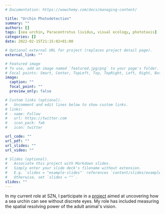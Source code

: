 ```yaml
---
# Documentation: https://wowchemy.com/docs/managing-content/

title: "Urchin Photodetection"
summary: ""
authors: []
tags: [sea urchin, Paracentrotus lividus, visual ecology, phototaxis]
categories: []
date: 2022-02-15T21:15:02+01:00

# Optional external URL for project (replaces project detail page).
external_link: ""

# Featured image
# To use, add an image named `featured.jpg/png` to your page's folder.
# Focal points: Smart, Center, TopLeft, Top, TopRight, Left, Right, BottomLeft, Bottom, BottomRight.
image:
  caption: ""
  focal_point: ""
  preview_only: false

# Custom links (optional).
#   Uncomment and edit lines below to show custom links.
# links:
# - name: Follow
#   url: https://twitter.com
#   icon_pack: fab
#   icon: twitter

url_code: ""
url_pdf: ""
url_slides: ""
url_video: ""

# Slides (optional).
#   Associate this project with Markdown slides.
#   Simply enter your slide deck's filename without extension.
#   E.g. `slides = "example-slides"` references `content/slides/example-slides.md`.
#   Otherwise, set `slides = ""`.
slides: ""
---
```


In my current role at SZN, I participate in a [project]('https://www.hfsp.org/hfsp-news-events/uncovering-mechanisms-decentralized-vision-sea-urchins') aimed at uncovering how a sea urchin can see without discrete eyes. My role has included measuring the spatial resolving power of the adult animal's vision.
